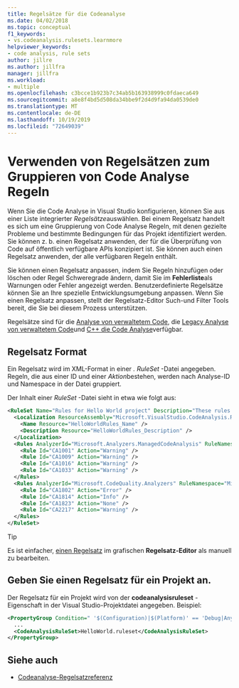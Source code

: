 ```yaml
---
title: Regelsätze für die Codeanalyse
ms.date: 04/02/2018
ms.topic: conceptual
f1_keywords:
- vs.codeanalysis.rulesets.learnmore
helpviewer_keywords:
- code analysis, rule sets
author: jillre
ms.author: jillfra
manager: jillfra
ms.workload:
- multiple
ms.openlocfilehash: c3bcce1b923b7c34ab5b163938999c0fdaeca649
ms.sourcegitcommit: a8e8f4bd5d508da34bbe9f2d4d9fa94da0539de0
ms.translationtype: MT
ms.contentlocale: de-DE
ms.lasthandoff: 10/19/2019
ms.locfileid: "72649039"
---
```

# <a name="use-rule-sets-to-group-code-analysis-rules"></a>Verwenden von Regelsätzen zum Gruppieren von Code Analyse Regeln

Wenn Sie die Code Analyse in Visual Studio konfigurieren, können Sie aus einer Liste integrierter *Regelsätze*auswählen. Bei einem Regelsatz handelt es sich um eine Gruppierung von Code Analyse Regeln, mit denen gezielte Probleme und bestimmte Bedingungen für das Projekt identifiziert werden. Sie können z. b. einen Regelsatz anwenden, der für die Überprüfung von Code auf öffentlich verfügbare APIs konzipiert ist. Sie können auch einen Regelsatz anwenden, der alle verfügbaren Regeln enthält.

Sie können einen Regelsatz anpassen, indem Sie Regeln hinzufügen oder löschen oder Regel Schweregrade ändern, damit Sie im **Fehlerliste**als Warnungen oder Fehler angezeigt werden. Benutzerdefinierte Regelsätze können Sie an Ihre spezielle Entwicklungsumgebung anpassen. Wenn Sie einen Regelsatz anpassen, stellt der Regelsatz-Editor Such-und Filter Tools bereit, die Sie bei diesem Prozess unterstützen.

Regelsätze sind für die [Analyse von verwaltetem Code](analyzer-rule-sets.md), die [Legacy Analyse von verwaltetem Code](how-to-configure-code-analysis-for-a-managed-code-project.md)und [ C++ die Code Analyse](using-rule-sets-to-specify-the-cpp-rules-to-run.md)verfügbar.

## <a name="rule-set-format"></a>Regelsatz Format

Ein Regelsatz wird im XML-Format in einer *. RuleSet* -Datei angegeben. Regeln, die aus einer ID und einer *Aktion*bestehen, werden nach Analyse-ID und Namespace in der Datei gruppiert.

Der Inhalt einer *RuleSet* -Datei sieht in etwa wie folgt aus:

```xml
<RuleSet Name="Rules for Hello World project" Description="These rules focus on critical issues for the Hello World app." ToolsVersion="10.0">
  <Localization ResourceAssembly="Microsoft.VisualStudio.CodeAnalysis.RuleSets.Strings.dll" ResourceBaseName="Microsoft.VisualStudio.CodeAnalysis.RuleSets.Strings.Localized">
    <Name Resource="HelloWorldRules_Name" />
    <Description Resource="HelloWorldRules_Description" />
  </Localization>
  <Rules AnalyzerId="Microsoft.Analyzers.ManagedCodeAnalysis" RuleNamespace="Microsoft.Rules.Managed">
    <Rule Id="CA1001" Action="Warning" />
    <Rule Id="CA1009" Action="Warning" />
    <Rule Id="CA1016" Action="Warning" />
    <Rule Id="CA1033" Action="Warning" />
  </Rules>
  <Rules AnalyzerId="Microsoft.CodeQuality.Analyzers" RuleNamespace="Microsoft.CodeQuality.Analyzers">
    <Rule Id="CA1802" Action="Error" />
    <Rule Id="CA1814" Action="Info" />
    <Rule Id="CA1823" Action="None" />
    <Rule Id="CA2217" Action="Warning" />
  </Rules>
</RuleSet>
```

> [!TIP]
> Es ist einfacher, [einen Regelsatz](../code-quality/working-in-the-code-analysis-rule-set-editor.md) im grafischen **Regelsatz-Editor** als manuell zu bearbeiten.

## <a name="specify-a-rule-set-for-a-project"></a>Geben Sie einen Regelsatz für ein Projekt an.

Der Regelsatz für ein Projekt wird von der **codeanalysisruleset** -Eigenschaft in der Visual Studio-Projektdatei angegeben. Beispiel:

```xml
<PropertyGroup Condition=" '$(Configuration)|$(Platform)' == 'Debug|AnyCPU' ">
  ...
  <CodeAnalysisRuleSet>HelloWorld.ruleset</CodeAnalysisRuleSet>
</PropertyGroup>
```

## <a name="see-also"></a>Siehe auch

- [Codeanalyse-Regelsatzreferenz](../code-quality/rule-set-reference.md)

